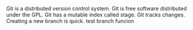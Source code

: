 Git is a distributed version control system.
Git is free software distributed under the GPL.
Git has a mutable index called stage.
Git tracks changes.
Creating a new branch is quick.
test branch funcion

